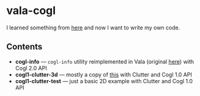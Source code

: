 # vala-cogl
I learned something from [here](http://onagat.hatenablog.com/) and now I want to write my own code.

## Contents
  * **cogl-info** — `cogl-info` utility reimplemented in Vala (original [here](https://github.com/GNOME/cogl/blob/master/examples/cogl-info.c)) with Cogl 2.0 API
  * **cogl1-clutter-3d** — mostly a copy of [this](http://onagat.hatenablog.com/entry/2014/12/26/012601) with Clutter and Cogl 1.0 API
  * **cogl1-clutter-test** — just a basic 2D example with Clutter and Cogl 1.0 API

